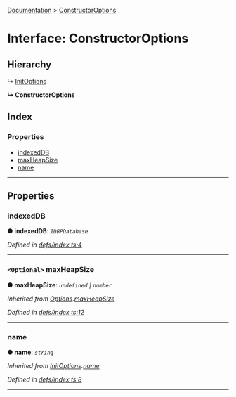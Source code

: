 [Documentation](../README.md) > [ConstructorOptions](../interfaces/constructoroptions.md)

# Interface: ConstructorOptions

## Hierarchy

↳  [InitOptions](initoptions.md)

**↳ ConstructorOptions**

## Index

### Properties

* [indexedDB](constructoroptions.md#indexeddb)
* [maxHeapSize](constructoroptions.md#maxheapsize)
* [name](constructoroptions.md#name)

---

## Properties

<a id="indexeddb"></a>

###  indexedDB

**● indexedDB**: *`IDBPDatabase`*

*Defined in [defs/index.ts:4](https://github.com/badbatch/cachemap/blob/412f22b/packages/indexed-db/src/defs/index.ts#L4)*

___
<a id="maxheapsize"></a>

### `<Optional>` maxHeapSize

**● maxHeapSize**: *`undefined` \| `number`*

*Inherited from [Options](options.md).[maxHeapSize](options.md#maxheapsize)*

*Defined in [defs/index.ts:12](https://github.com/badbatch/cachemap/blob/412f22b/packages/indexed-db/src/defs/index.ts#L12)*

___
<a id="name"></a>

###  name

**● name**: *`string`*

*Inherited from [InitOptions](initoptions.md).[name](initoptions.md#name)*

*Defined in [defs/index.ts:8](https://github.com/badbatch/cachemap/blob/412f22b/packages/indexed-db/src/defs/index.ts#L8)*

___

